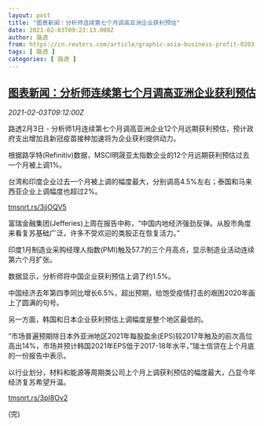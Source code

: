 ```yaml
---
layout: post
title: "图表新闻：分析师连续第七个月调高亚洲企业获利预估"
date: 2021-02-03T09:23:13.000Z
author: 路透
from: https://cn.reuters.com/article/graphic-asia-business-profit-0203-idCNKBS2A315C
tags: [ 路透 ]
categories: [ 路透 ]
---
```

<!--1612344193000-->
[图表新闻：分析师连续第七个月调高亚洲企业获利预估](https://cn.reuters.com/article/graphic-asia-business-profit-0203-idCNKBS2A315C)
------

<div>
<div><i>2021-02-03T09:12:00Z</i></div><p>路透2月3日 - 分析师1月连续第七个月调高亚洲企业12个月远期获利预估，预计政府支出增加且新冠疫苗接种加速将为企业获利提供动力。</p><p>根据路孚特(Refinitiv)数据，MSCI明晟亚太指数企业的12个月远期获利预估过去一个月被上调1%。</p><p>台湾和印度企业过去一个月被上调的幅度最大，分别调高4.5%左右；泰国和马来西亚企业上调幅度也超过2%。</p><p><a href="https://tmsnrt.rs/3jjOQV5">tmsnrt.rs/3jjOQV5</a></p><p>富瑞金融集团(Jefferies)上周在报告中称，“中国内地经济强劲反弹。从股市角度来看复苏基础广泛，许多不受欢迎的类股正在恢复活力。”</p><p>印度1月制造业采购经理人指数(PMI)触及57.7的三个月高点，显示制造业活动连续第六个月扩张。</p><p>数据显示，分析师将中国企业获利预估上调了约1.5%。</p><p>中国经济去年第四季同比增长6.5%，超出预期，给饱受疫情打击的艰困2020年画上了圆满的句号。</p><p>另一方面，韩国和日本企业获利预估上调幅度是整个地区最低的。</p><p>“市场普遍预期除日本外亚洲地区2021年每股盈余(EPS)较2017年触及的前次高位高出14%，市场并预计韩国2021年EPS低于2017-18年水平，”瑞士信贷在上个月底的一份报告中表示。</p><p>以行业划分，材料和能源等周期类公司上个月上调获利预估的幅度最大，凸显今年经济复苏希望升温。</p><p><a href="https://tmsnrt.rs/3pI8Ov2">tmsnrt.rs/3pI8Ov2</a></p><p>(完)</p>
</div>
